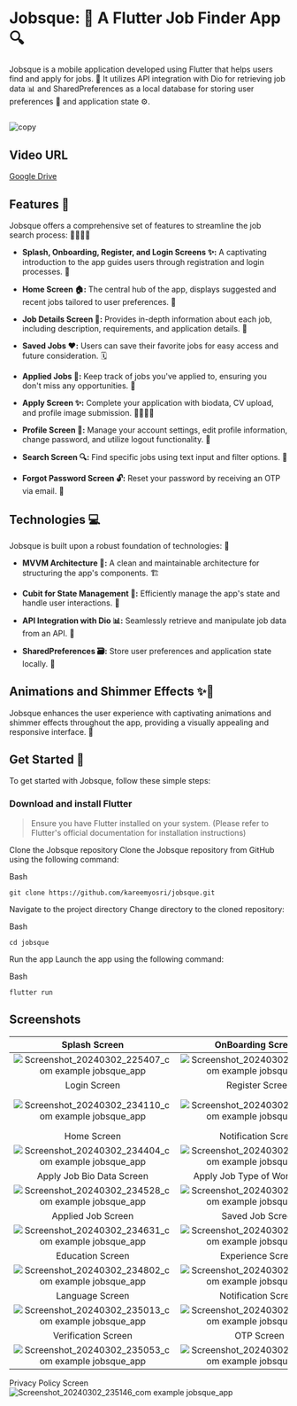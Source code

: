 # Jobsque: 🚀 A Flutter Job Finder App 🔍
Jobsque is a mobile application developed using Flutter that helps users find and apply for jobs. 💼 It utilizes API integration with Dio for retrieving job data 📊 and SharedPreferences as a local database for storing user preferences 💾 and application state ⚙️.

##
![copy](https://github.com/MaiElhady55/Jobsequ-App/assets/122188401/b7b5eb33-8cc1-4319-a1d6-02fd8b015997)

## Video URL
[Google Drive](https://drive.google.com/file/d/1JYJvzkXJ0JPMQdeDSKRX3ZITKWZ_SiF7/view?usp=drive_link)

## Features 🌟
Jobsque offers a comprehensive set of features to streamline the job search process: 🏃‍♀️🏃‍♂️

- **Splash, Onboarding, Register, and Login Screens ✨:**
 A captivating introduction to the app guides users through registration and login processes. 🔐

- **Home Screen 🏠:**
The central hub of the app, displays suggested and recent jobs tailored to user preferences. 🎯

- **Job Details Screen 📑:**
Provides in-depth information about each job, including description, requirements, and application details. 📝

- **Saved Jobs ❤️:**
Users can save their favorite jobs for easy access and future consideration. 🗓️

- **Applied Jobs 💼:**
Keep track of jobs you've applied to, ensuring you don't miss any opportunities. 🔔

- **Apply Screen ✨:**
Complete your application with biodata, CV upload, and profile image submission. 👨‍💼👩‍💼

- **Profile Screen 👤:**
Manage your account settings, edit profile information, change password, and utilize logout functionality. 🚪

- **Search Screen 🔍:**
Find specific jobs using text input and filter options. 🔎

- **Forgot Password Screen 🔓:**
Reset your password by receiving an OTP via email. 📧

## Technologies 💻
Jobsque is built upon a robust foundation of technologies: 💪

- **MVVM Architecture 📐:**
A clean and maintainable architecture for structuring the app's components. 🏗️

- **Cubit for State Management 🧩:**
Efficiently manage the app's state and handle user interactions. 🤝

- **API Integration with Dio 📊:**
Seamlessly retrieve and manipulate job data from an API. 📡

- **SharedPreferences 🗃️:**
Store user preferences and application state locally. 💾

## Animations and Shimmer Effects ✨💫
Jobsque enhances the user experience with captivating animations and shimmer effects throughout the app, providing a visually appealing and responsive interface. 🤩

## Get Started 🏁
To get started with Jobsque, follow these simple steps:

### Download and install Flutter
>Ensure you have Flutter installed on your system. (Please refer to Flutter's official documentation for installation instructions)

Clone the Jobsque repository
Clone the Jobsque repository from GitHub using the following command:

Bash
```
git clone https://github.com/kareemyosri/jobsque.git
```

Navigate to the project directory
Change directory to the cloned repository:

Bash
```
cd jobsque
```
Run the app
Launch the app using the following command:

Bash
```
flutter run
```

## Screenshots

  Splash Screen                 |     OnBoarding Screen1          |    OnBoarding Screen2     | OnBoarding Screen3 
:-------------------------:|:-------------------------:|:-------------------------:|:-------------------------:
![Screenshot_20240302_225407_com example jobsque_app](https://github.com/MaiElhady55/Jobsequ-App/assets/122188401/a71cacd9-4650-4628-936d-e0a4cd7c57c8)|![Screenshot_20240302_225213_com example jobsque_app](https://github.com/MaiElhady55/Jobsequ-App/assets/122188401/e9c30979-56e7-419b-936f-98377db2c70d)|![Screenshot_20240302_225219_com example jobsque_app](https://github.com/MaiElhady55/Jobsequ-App/assets/122188401/34bb8c39-9251-43b1-b9d6-ea7ca1816983)|![Screenshot_20240302_225224_com example jobsque_app](https://github.com/MaiElhady55/Jobsequ-App/assets/122188401/f6e9981c-a01a-4021-80a4-c0a0323fb013)
  Login Screen                 |     Register Screen          |    Create Account Screen1     | Create Account Screen2 
![Screenshot_20240302_234110_com example jobsque_app](https://github.com/MaiElhady55/Jobsequ-App/assets/122188401/04b1c3a4-c23a-482f-9dbc-10c8469935e2)|![Screenshot_20240302_234156_com example jobsque_app](https://github.com/MaiElhady55/Jobsequ-App/assets/122188401/7d176288-2ac2-4a2d-85c0-a18d9f1adaf1)|![Screenshot_20240302_234227_com example jobsque_app](https://github.com/MaiElhady55/Jobsequ-App/assets/122188401/7da2d2b3-161e-425f-b5a8-1281ee80e5b6)|!![Screenshot_20240302_234233_com example jobsque_app](https://github.com/MaiElhady55/Jobsequ-App/assets/122188401/3d45c2e0-9330-41f1-b82a-1dccee3186bb)
  Home Screen                 |     Notification Screen          |    Search Screen     | Job Details Screen 
![Screenshot_20240302_234404_com example jobsque_app](https://github.com/MaiElhady55/Jobsequ-App/assets/122188401/811a45d8-1d2b-4f77-afd8-736e41e3c3c1)|![Screenshot_20240302_234419_com example jobsque_app](https://github.com/MaiElhady55/Jobsequ-App/assets/122188401/83fae8cc-a3c2-48af-b44c-f8872d4ed490)|![Screenshot_20240302_234443_com example jobsque_app](https://github.com/MaiElhady55/Jobsequ-App/assets/122188401/5f5a2c0f-b897-4292-aeff-ab95b60d587e)|![Screenshot_20240302_234514_com example jobsque_app](https://github.com/MaiElhady55/Jobsequ-App/assets/122188401/d4ab3e48-6422-4fb9-a9bf-18028b34fcfb)
  Apply Job Bio Data Screen                 |     Apply Job Type of Work Screen          |    Apply Job Upload Portfilio Screen     | Messages Screen 
![Screenshot_20240302_234528_com example jobsque_app](https://github.com/MaiElhady55/Jobsequ-App/assets/122188401/13069a89-9d6e-40c6-9f9e-3b1dc5fe3f1d)|![Screenshot_20240302_234544_com example jobsque_app](https://github.com/MaiElhady55/Jobsequ-App/assets/122188401/4eb7c848-effb-487d-a39e-b05e0289ac4c)|![Screenshot_20240302_234601_com example jobsque_app](https://github.com/MaiElhady55/Jobsequ-App/assets/122188401/769bfe15-ba0f-45a2-84c3-ce9f3e1b669c)|![Screenshot_20240302_234621_com example jobsque_app](https://github.com/MaiElhady55/Jobsequ-App/assets/122188401/ab39bc1a-485a-405c-b174-ccdae54cb3b5)
 Applied Job Screen                 |    Saved Job Screen          |    Complete Profile Screen     | Edit Details Screen 
![Screenshot_20240302_234631_com example jobsque_app](https://github.com/MaiElhady55/Jobsequ-App/assets/122188401/25ffd35d-c354-467a-a24c-8bb8430f27ad)|![Screenshot_20240302_234653_com example jobsque_app](https://github.com/MaiElhady55/Jobsequ-App/assets/122188401/b3ec6dbf-d537-4a4f-99fc-48b51e8dacba)|![Screenshot_20240302_234719_com example jobsque_app](https://github.com/MaiElhady55/Jobsequ-App/assets/122188401/29406cfe-c301-4253-a1ab-7a40f370f9cc)|![Screenshot_20240302_234747_com example jobsque_app](https://github.com/MaiElhady55/Jobsequ-App/assets/122188401/67df2562-73a1-45c0-954a-55fcf7f2bf46)
 Education Screen                 |    Experience Screen          |    Portfolio Screen     | Profile Screen 
![Screenshot_20240302_234802_com example jobsque_app](https://github.com/MaiElhady55/Jobsequ-App/assets/122188401/3a8b9474-d860-4dc3-8c9d-c27a87bc6dd8)|![Screenshot_20240302_234809_com example jobsque_app](https://github.com/MaiElhady55/Jobsequ-App/assets/122188401/5fc7a4a7-fa73-401a-aee9-5635a4997296)|![Screenshot_20240302_234815_com example jobsque_app](https://github.com/MaiElhady55/Jobsequ-App/assets/122188401/ad86d9de-ba15-4520-be0a-f9fa79f75515)|![Screenshot_20240302_234930_com example jobsque_app](https://github.com/MaiElhady55/Jobsequ-App/assets/122188401/2dffae79-d8fa-4daf-8a72-3651dbc91785)
 Language Screen                 |    Notification Screen          |    Login and Security Screen     | Change Password Screen 
![Screenshot_20240302_235013_com example jobsque_app](https://github.com/MaiElhady55/Jobsequ-App/assets/122188401/2cfa1660-081f-4842-8e03-38e9fdb9f13d)|![Screenshot_20240302_235018_com example jobsque_app](https://github.com/MaiElhady55/Jobsequ-App/assets/122188401/9a91733b-8100-43eb-be66-b8a191c573db)|![Screenshot_20240302_235024_com example jobsque_app](https://github.com/MaiElhady55/Jobsequ-App/assets/122188401/ff2a43d4-9de8-4203-a3ca-a6ed70c245fa)|![Screenshot_20240302_235039_com example jobsque_app](https://github.com/MaiElhady55/Jobsequ-App/assets/122188401/b78a1056-d6dd-44fc-b66b-c25ce8690f17)
 Verification Screen                 |    OTP Screen          |    Help Center Screen     | Terms & Conditions Screen  
![Screenshot_20240302_235053_com example jobsque_app](https://github.com/MaiElhady55/Jobsequ-App/assets/122188401/74536366-96da-419e-916d-967eaed2812b)|![Screenshot_20240302_235058_com example jobsque_app](https://github.com/MaiElhady55/Jobsequ-App/assets/122188401/2ad0a82f-b0ac-4fae-8a77-41b19d840d2e)|![Screenshot_20240302_235125_com example jobsque_app](https://github.com/MaiElhady55/Jobsequ-App/assets/122188401/cc2eaefd-0000-4643-82f5-5e001fa90810)|![Screenshot_20240302_235134_com example jobsque_app](https://github.com/MaiElhady55/Jobsequ-App/assets/122188401/df98b0ee-28e2-4a17-a4a9-a6f014be8599)
 Privacy Policy Screen
![Screenshot_20240302_235146_com example jobsque_app](https://github.com/MaiElhady55/Jobsequ-App/assets/122188401/dad1073c-9f11-4167-9adc-ce6b1da1e8f2)



